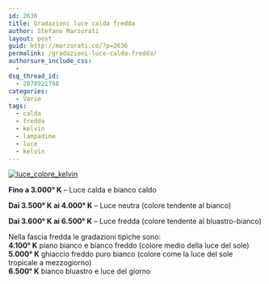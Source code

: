 ```yaml
---
id: 2636
title: Gradazioni luce calda fredda
author: Stefano Marzorati
layout: post
guid: http://marzorati.co/?p=2636
permalink: /gradazioni-luce-calda-fredda/
authorsure_include_css:
  - 
dsq_thread_id:
  - 2078921768
categories:
  - Varie
tags:
  - calda
  - fredda
  - kelvin
  - lampadine
  - luce
  - kelvin
---
```

[<img src="http://res.cloudinary.com/marzorati-co/image/upload/v1408107873/luce_colore_kelvin_rr1mqj.png" alt="luce_colore_kelvin" class="aligncenter size-full wp-image-2639" />][1]

**Fino a 3.000° K** &#8211; Luce calda e bianco caldo

**Dai 3.500° K ai 4.000° K** &#8211; Luce neutra (colore tendente al bianco)

**Dai 3.600° K ai 6.500° K** &#8211; Luce fredda (colore tendente al bluastro-bianco)

Nella fascia fredda le gradazioni tipiche sono:  
**4.100° K** piano bianco e bianco freddo (colore medio della luce del sole)  
**5.000° K** ghiaccio freddo puro bianco (colore come la luce del sole tropicale a mezzogiorno)  
**6.500° K** bianco bluastro e luce del giorno

 [1]: http://res.cloudinary.com/marzorati-co/image/upload/v1408107873/luce_colore_kelvin_rr1mqj.png